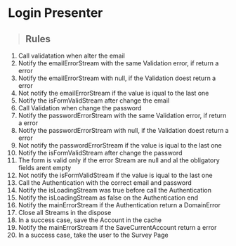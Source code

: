 # Login Presenter

> ## Rules
1. Call validatation when alter the email
2. Notify the emailErrorStream with the same Validation error, if return a error
3. Notify the emailErrorStream with null, if the Validation doest return a error
4. Not notify the emailErrorStream if the value is iqual to the last one
5. Notify the isFormValidStream after change the email
6. Call Validation when change the password
7. Notify the passwordErrorStream with the same Validation error, if return a error
8. Notify the passwordErrorStream with null, if the Validation doest return a error
9. Not notify the passwordErrorStream if the value is iqual to the last one
10. Notify the isFormValidStream after change the password
11. The form is valid only if the error Stream are null and al the obligatory fields arent empty
12. Not notify the isFormValidStream if the value is iqual to the last one
13. Call the Authentication with the correct email and password
14. Notify the isLoadingStream was true before call the Authentication
15. Notify the isLoadingStream as false on the Authentication end
16. Notify the mainErrorStream if the Authentication return a DomainError
17. Close all Streams in the dispose
18. In a success case, save the Account in the cache
19. Notify the mainErrorStream if the SaveCurrentAccount return a error
20. In a success case, take the user to the Survey Page